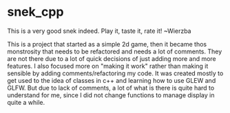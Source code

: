 # snek_cpp
This is a very good snek indeed. Play it, taste it, rate it! ~Wierzba


This is a project that started as a simple 2d game, then it became thos monstrosity that needs to be refactored and needs a lot of comments. They are not there due to a lot of quick decisions of just adding more and more features.
I also focused more on "making it work" rather than making it sensible by adding comments/refactoring my code.
It was created mostly to get used to the idea of classes in c++ and learning how to use GLEW and GLFW.
But due to lack of comments, a lot of what is there is quite hard to understand for me, since I did not change functions to manage display in quite a while.
